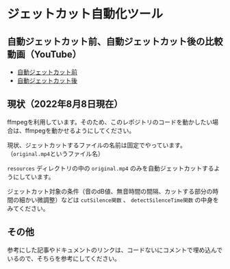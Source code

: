 # ジェットカット自動化ツール

## 自動ジェットカット前、自動ジェットカット後の比較動画（YouTube）

- [自動ジェットカット前](https://youtu.be/UAtewkSgSJI)
- [自動ジェットカット後](https://youtu.be/gKwhcJgIZlM)

## 現状（2022年8月8日現在）

ffmpegを利用しています。そのため、このレポジトリのコードを動かしたい場合は、ffmpegを動かせるようにしてください。

現状、ジェットカットするファイルの名前は固定でやっています。（`original.mp4`というファイル名）

`resources` ディレクトリの中の `original.mp4` のみを自動ジェットカットするようにしています。

ジェットカット対象の条件（音のdB値、無音時間の間隔、カットする部分の時間の細かい微調整）などは `cutSilence関数` 、 `detectSilenceTime関数` の中身をみてください。


## その他

参考にした記事やドキュメントのリンクは、コードないにコメントで埋め込んでいるので、そちらを参考にしてください。